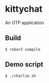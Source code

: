 kittychat
=====

An OTP application

Build
-----

    $ rebar3 compile
    
    
Demo script
------------
    $ ./charlie.sh    
